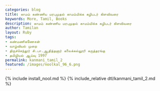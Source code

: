 ```yaml
---  
categories: blog  
title: காமம் கண்ணிய மரபுமுதல் காமம்மிக்க கழிபடர் கிளவிவரை
keywords: More, Tamil, Books  
description: காமம் கண்ணிய மரபுமுதல் காமம்மிக்க கழிபடர் கிளவிவரை
author: Tamilan  
layout: Ruby  
tags:     
- கண்மணிகணேசன்
- வாழ்வியல் முறை
- திருச்செந்தூர் சி.பா.ஆதித்தனார் கலைக்கல்லூரி கருத்தரங்கு
- தமிழியல் ஆய்வு 1997
permalink: kanmani_tamil_2  
featured: /images/noolkal_96_6.png  
---  
```

{% include install_nool.md %} 
{% include_relative dtl/kanmani_tamil_2.md %} 
